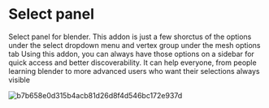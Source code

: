 # Select panel
Select panel for blender.
This addon is just a few shorctus of the options under the select dropdown menu and vertex group under the mesh options tab
Using this addon, you can always have those options on a sidebar for quick access and better discoverability.
It can help everyone, from people learning blender to more advanced  users who want their selections always visible

![b7b658e0d315b4acb81d26d8f4d546bc172e937d](https://user-images.githubusercontent.com/1732773/140984336-d65c0fcb-62b9-44e9-bba7-f7cb3226bdb6.jpeg)
